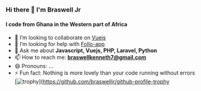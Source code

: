 ### Hi there 👋 I'm Braswell Jr
#### I code from Ghana in the Western part of Africa

<!--
**braswelljr/braswelljr** is a ✨ _special_ ✨ repository because its `README.md` (this file) appears on your GitHub profile.

Here are some ideas to get you started:

- 🔭 I’m currently working on [Weather-vue](https://github.com/braswelljr/weather-vue)
- 🌱 I’m currently learning [Javascript and Vue](#)
<!-- 🎓 I’m currently pursuing **Computer Science and Engineering**-->
- 👯 I’m looking to collaborate on [Vuejs](https://github.com/vuejs)
- 🤔 I’m looking for help with [Follo-app](https://github.com/braswelljr/follo-app)
- 💬 Ask me about **Javascript, Vuejs, PHP, Laravel, Python**
- 📫 How to reach me: **braswellkenneth7@gmail.com**
- 😄 Pronouns: ...
- ⚡ Fun fact: Nothing is more lovely than your code running without errors
[![trophy](https://github-profile-trophy.vercel.app/?username=braswelljr)](https://github.com/braswelljr/github-profile-trophy
